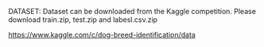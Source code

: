 DATASET:
Dataset can be downloaded from the Kaggle competition. Please download train.zip, test.zip and labesl.csv.zip

https://www.kaggle.com/c/dog-breed-identification/data
